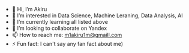 - 👋 Hi, I’m Akiru
- 👀 I’m interested in Data Science, Machine Leraning, Data Analysis, AI
- 🌱 I’m currently learning all listed above
- 💞️ I’m looking to collaborate on Yandex
- 📫 How to reach me: m1akiru1m@gmaill.com
- ⚡ Fun fact: I can't say any fan fact about me)

<!---
Akiru1M/Akiru1M is a ✨ special ✨ repository because its `README.md` (this file) appears on your GitHub profile.
You can click the Preview link to take a look at your changes.
--->
